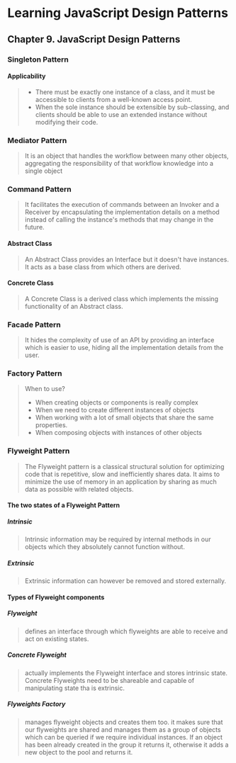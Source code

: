 # Learning JavaScript Design Patterns

## Chapter 9. JavaScript Design Patterns

### Singleton Pattern

#### Applicability

> * There must be exactly one instance of a class, and it must be accessible to clients from a well-known access point.
> * When the sole instance should be extensible by sub-classing, and clients should be able to use an extended instance without modifying their code.

### Mediator Pattern

> It is an object that handles the workflow between many other objects, aggregating the responsibility of that workflow knowledge into a single object

### Command Pattern

> It facilitates the execution of commands between an Invoker and a Receiver by encapsulating the implementation details on a method instead of calling the instance's methods that may change in the future.

#### Abstract Class

> An Abstract Class provides an Interface but it doesn't have instances. It acts as a base class from which others are derived.

#### Concrete Class

> A Concrete Class is a derived class which implements the missing functionality of an Abstract class.

### Facade Pattern

> It hides the complexity of use of an API by providing an interface which is easier to use, hiding all the implementation details from the user.

### Factory Pattern

> When to use?
>
> * When creating objects or components is really complex
> * When we need to create different instances of objects
> * When working with a lot of small objects that share the same properties.
> * When composing objects with instances of other objects

### Flyweight Pattern

> The Flyweight pattern is a classical structural solution for optimizing code that is repetitive, slow and inefficiently shares data. It aims to minimize the use of memory in an application by sharing as much data as possible with related objects.

#### The two states of a Flyweight Pattern

##### Intrinsic

> Intrinsic information may be required by internal methods in our objects which they absolutely cannot function without.

##### Extrinsic

> Extrinsic information can however be removed and stored externally.

#### Types of Flyweight components

##### Flyweight

> defines an interface through which flyweights are able to receive and act on existing states.

##### Concrete Flyweight

> actually implements the Flyweight interface and stores intrinsic state. Concrete Flyweights need to be shareable and capable of manipulating state tha is extrinsic.

##### Flyweights Factory

> manages flyweight objects and creates them too. it makes sure that our flyweights are shared and manages them as a group of objects which can be queried if we require individual instances. If an object has been already created in the group it returns it, otherwise it adds a new object to the pool and returns it.

